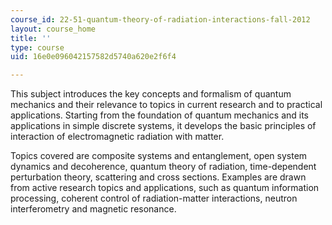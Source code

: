 ```yaml
---
course_id: 22-51-quantum-theory-of-radiation-interactions-fall-2012
layout: course_home
title: ''
type: course
uid: 16e0e096042157582d5740a620e2f6f4

---
```

This subject introduces the key concepts and formalism of quantum mechanics and their relevance to topics in current research and to practical applications. Starting from the foundation of quantum mechanics and its applications in simple discrete systems, it develops the basic principles of interaction of electromagnetic radiation with matter.

Topics covered are composite systems and entanglement, open system dynamics and decoherence, quantum theory of radiation, time-dependent perturbation theory, scattering and cross sections. Examples are drawn from active research topics and applications, such as quantum information processing, coherent control of radiation-matter interactions, neutron interferometry and magnetic resonance.
